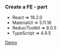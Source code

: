 ### Create a FE - part

- React => 18.2.0
- MaterialUI => 5.11.16
- Redux/Toolkit => 8.0.5
- TypeScript => 4.9.5

[Demo](https://antonvaida.github.io/MeetsFe/)
